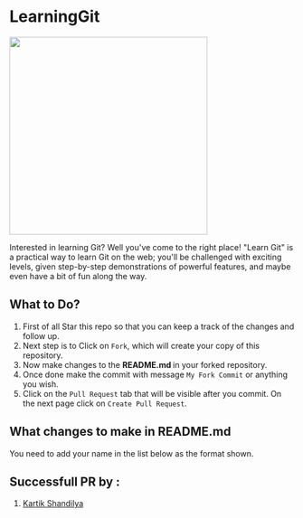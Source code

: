 # LearningGit

<img src="https://i.imgur.com/7pr6KFk.png" width ="350">


Interested in learning Git? Well you've come to the right place! "Learn Git" is a practical way to learn Git on the web; you'll be challenged with exciting levels, given step-by-step demonstrations of powerful features, and maybe even have a bit of fun along the way.

## What to Do?
1. First of all Star this repo so that you can keep a track of the changes and follow up.
2. Next step is to Click on `Fork`, which will create your copy of this repository.
3. Now make changes to the <b> README.md </b> in your forked repository.
4. Once done make the commit with message `My Fork Commit` or anything you wish.
5. Click on the `Pull Request` tab that will be visible after you commit. On the next page click on `Create Pull Request`.

## What changes to make in README.md
You need to add your name in the list below as the format shown.

## Successfull PR by :

1. [Kartik Shandilya](https://github.com/kkdroidgit) 


